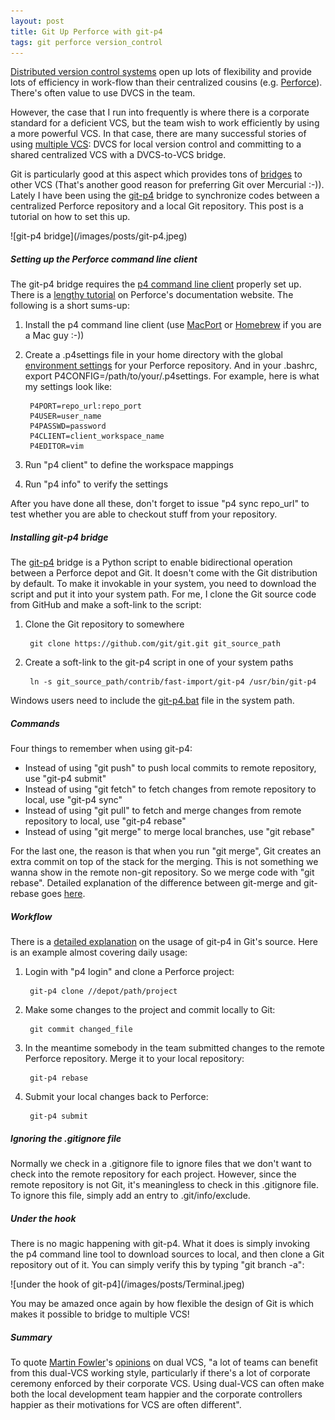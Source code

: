 ```yaml
---
layout: post
title: Git Up Perforce with git-p4
tags: git perforce version_control
---
```


[Distributed version control systems][11] open up lots of flexibility and provide lots of efficiency in work-flow than their centralized cousins (e.g. [Perforce][12]). There's often value to use DVCS in the team. 

However, the case that I run into frequently is where there is a corporate standard for a deficient VCS, but the team wish to work efficiently by using a more powerful VCS. In that case, there are many successful stories of using [multiple VCS][13]: DVCS for local version control and committing to a shared centralized VCS with a DVCS-to-VCS bridge. 

Git is particularly good at this aspect which provides tons of [bridges][1] to other VCS (That's another good reason for preferring Git over Mercurial :-)). Lately I have been using the [git-p4][2] bridge to synchronize codes between a centralized Perforce repository and a local Git repository. This post is a tutorial on how to set this up.

<div class="center" markdown="1">	
	![git-p4 bridge](/images/posts/git-p4.jpeg)
</div>

##### Setting up the Perforce command line client

The git-p4 bridge requires the [p4 command line client][3] properly set up. There is a [lengthy tutorial][14] on Perforce's documentation website. The following is a short sums-up:

1. Install the p4 command line client (use [MacPort][5] or [Homebrew][6] if you are a Mac guy :-))
2. Create a .p4settings file in your home directory with the global [environment settings][7] for your Perforce repository. And in your .bashrc, export P4CONFIG=/path/to/your/.p4settings. For example, here is what my settings look like:

		P4PORT=repo_url:repo_port
		P4USER=user_name
		P4PASSWD=password
		P4CLIENT=client_workspace_name
		P4EDITOR=vim

3. Run "p4 client" to define the workspace mappings
4. Run "p4 info" to verify the settings

After you have done all these, don't forget to issue "p4 sync repo_url" to test whether you are able to checkout stuff from your repository.

##### Installing git-p4 bridge

The [git-p4][8] bridge is a Python script to enable bidirectional operation between a Perforce depot and Git. It doesn't come with the Git distribution by default. To make it invokable in your system, you need to download the script and put it into your system path. For me, I clone the Git source code from GitHub and make a soft-link to the script:

1. Clone the Git repository to somewhere 

		git clone https://github.com/git/git.git git_source_path

2. Create a soft-link to the git-p4 script in one of your system paths

		ln -s git_source_path/contrib/fast-import/git-p4 /usr/bin/git-p4 

Windows users need to include the [git-p4.bat][10] file in the system path.

##### Commands

Four things to remember when using git-p4: 

* Instead of using "git push" to push local commits to remote repository, use "git-p4 submit"
* Instead of using "git fetch" to fetch changes from remote repository to local, use "git-p4 sync"
* Instead of using "git pull" to fetch and merge changes from remote repository to local, use "git-p4 rebase"
* Instead of using "git merge" to merge local branches, use "git rebase"

For the last one, the reason is that when you run "git merge", Git creates an extra commit on top of the stack for the merging. This is not something we wanna show in the remote non-git repository. So we merge code with "git rebase". Detailed explanation of the difference between git-merge and git-rebase goes [here][17]. 

##### Workflow

There is a [detailed explanation][9] on the usage of git-p4 in Git's source. Here is an example almost covering daily usage:

1. Login with "p4 login" and clone a Perforce project:

		git-p4 clone //depot/path/project

2. Make some changes to the project and commit locally to Git:

		git commit changed_file

3. In the meantime somebody in the team submitted changes to the remote Perforce repository. Merge it to your local repository:

		git-p4 rebase

4. Submit your local changes back to Perforce:

		git-p4 submit
		
##### Ignoring the .gitignore file

Normally we check in a .gitignore file to ignore files that we don't want to check into the remote repository for each project. However, since the remote repository is not Git, it's meaningless to check in this .gitignore file. To ignore this file, simply add an entry to .git/info/exclude. 

##### Under the hook

There is no magic happening with git-p4. What it does is simply invoking the p4 command line tool to download sources to local, and then clone a Git repository out of it. You can simply verify this by typing "git branch -a":

<div class="center" markdown="1">	
	![under the hook of git-p4](/images/posts/Terminal.jpeg)
</div>

You may be amazed once again by how flexible the design of Git is which makes it possible to bridge to multiple VCS! 

##### Summary

To quote [Martin Fowler][16]'s [opinions][15] on dual VCS, "a lot of teams can benefit from this dual-VCS working style, particularly if there's a lot of corporate ceremony enforced by their corporate VCS. Using dual-VCS can often make both the local development team happier and the corporate controllers happier as their motivations for VCS are often different".

[1]: https://github.com/git/git/tree/master/contrib
[2]: https://github.com/git/git/blob/master/contrib/fast-import/git-p4
[3]: http://www.perforce.com/perforce/products/p4.html
[4]: http://www.perforce.com/perforce/doc.current/manuals/p4guide/02_config.html
[5]: http://www.macports.org/
[6]: http://mxcl.github.com/homebrew/
[7]: http://www.perforce.com/perforce/doc.current/manuals/cmdref/_env.html#1045283
[8]: https://github.com/git/git/tree/master/contrib/fast-import
[9]: https://github.com/git/git/blob/master/contrib/fast-import/git-p4.txt
[10]: https://github.com/git/git/blob/master/contrib/fast-import/git-p4.bat
[11]: http://en.wikipedia.org/wiki/Distributed_revision_control
[12]: http://www.perforce.com/
[13]: http://martinfowler.com/bliki/VersionControlTools.html
[14]: http://www.perforce.com/perforce/doc.current/manuals/p4guide/02_config.html
[15]: http://martinfowler.com/bliki/VersionControlTools.html
[16]: http://martinfowler.com
[17]: http://www.jarrodspillers.com/2009/08/19/git-merge-vs-git-rebase-avoiding-rebase-hell/
